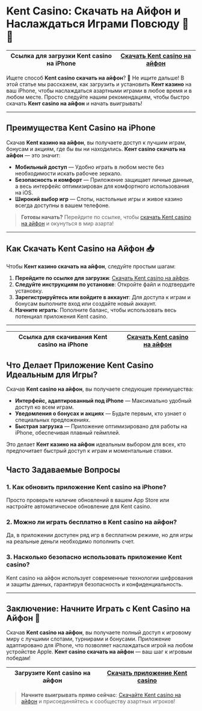 # Kent Casino: Скачать на Айфон и Наслаждаться Играми Повсюду 🎲📱

| **Ссылка для загрузки Kent casino на iPhone** | [Скачать Kent casino на айфон](https://brandplay.link/tj7BwCb4) |
|-----------------------------------------------|----------------------------------------------------------------|

Ищете способ **Kent casino скачать на айфон**? 🎰 Не ищите дальше! В этой статье мы расскажем, как загрузить и установить **Кент казино** на ваш iPhone, чтобы наслаждаться азартными играми в любое время и в любом месте. Просто следуйте нашим рекомендациям, чтобы быстро скачать **Кент casino на айфон** и начать выигрывать!

---

## Преимущества Kent Casino на iPhone

Скачав **Kent казино на айфон**, вы получаете доступ к лучшим играм, бонусам и акциям, где бы вы ни находились. **Кент casino скачать на айфон** — это значит:

- **Мобильный доступ** — Удобно играть в любом месте без необходимости искать рабочее зеркало.
- **Безопасность и комфорт** — Приложение защищает личные данные, а весь интерфейс оптимизирован для комфортного использования на iOS.
- **Широкий выбор игр** — Слоты, настольные игры и живое казино всегда доступны в вашем телефоне.

> **Готовы начать?** Перейдите по ссылке, чтобы [скачать Kent casino на айфон](https://brandplay.link/tj7BwCb4) и окунуться в мир азарта!

---

## Как Скачать Kent Casino на Айфон 📥

Чтобы **Кент казино скачать на айфон**, следуйте простым шагам:

1. **Перейдите по ссылке для загрузки**: [Скачать Kent casino на айфон](https://brandplay.link/tj7BwCb4).
2. **Следуйте инструкциям по установке**: Откройте файл и подтвердите установку.
3. **Зарегистрируйтесь или войдите в аккаунт**: Для доступа к играм и бонусам выполните вход или создайте новый аккаунт.
4. **Начните играть**: Пополните баланс, чтобы использовать весь потенциал приложения Kent casino.

---

| **Ссылка для скачивания Kent casino на iPhone** | [Скачать Kent casino на айфон](https://brandplay.link/tj7BwCb4) |
|-------------------------------------------------|----------------------------------------------------------------|

## Что Делает Приложение Kent Casino Идеальным для Игры?

Скачав **Kent casino на айфон**, вы получаете следующие преимущества:

- **Интерфейс, адаптированный под iPhone** — Максимально удобный доступ ко всем играм.
- **Уведомления о бонусах и акциях** — Будьте первым, кто узнает о специальных предложениях.
- **Быстрая загрузка** — Приложение оптимизировано для работы на iPhone, обеспечивая плавный геймплей.

Это делает **Кент казино на айфон** идеальным выбором для всех, кто предпочитает быстрый доступ к играм и моментальные ставки.

## Часто Задаваемые Вопросы

### 1. Как обновить приложение Kent casino на iPhone?
Просто проверьте наличие обновлений в вашем App Store или настройте автоматическое обновление для Kent casino.

### 2. Можно ли играть бесплатно в Kent casino на айфон?
Да, в приложении доступен ряд игр в бесплатном режиме, но для игры на реальные деньги необходимо пополнить счет.

### 3. Насколько безопасно использовать приложение Kent casino?
Kent casino на айфон использует современные технологии шифрования и защиты данных, гарантируя безопасность и конфиденциальность.

---

## Заключение: Начните Играть с Kent Casino на Айфон 📲

Скачав **Kent casino на айфон**, вы получаете полный доступ к игровому миру с лучшими слотами, турнирами и бонусами. Приложение адаптировано для iPhone, что позволяет наслаждаться игрой на любом устройстве Apple. **Кент casino скачать на айфон** — ваш шаг к игровым победам!

| **Загрузите Kent casino на айфон** | [Скачать приложение Kent casino](https://brandplay.link/tj7BwCb4) |
|------------------------------------|------------------------------------------------------------------|

> **Начните выигрывать прямо сейчас**: [Скачайте Kent casino на айфон](https://brandplay.link/tj7BwCb4) и присоединяйтесь к сообществу азартных игроков!
